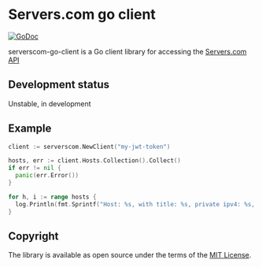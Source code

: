 # Servers.com go client

[![GoDoc](https://godoc.org/github.com/serverscom/serverscom-go-client/pkg?status.svg)](https://godoc.org/github.com/serverscom/serverscom-go-client/pkg)

serverscom-go-client is a Go client library for accessing the [Servers.com API](https://developers.servers.com/api-documentation/v1/)

## Development status

Unstable, in development

## Example

```go
client := serverscom.NewClient("my-jwt-token")

hosts, err := client.Hosts.Collection().Collect()
if err != nil {
  panic(err.Error())
}

for h, i := range hosts {
  log.Println(fmt.Sprintf("Host: %s, with title: %s, private ipv4: %s, public ipv4: %s", h.ID, h.Title, h.PrivateIPv4Address, h.PublicIPv4Address))
}
```

## Copyright

The library is available as open source under the terms of the [MIT License](http://opensource.org/licenses/MIT).
